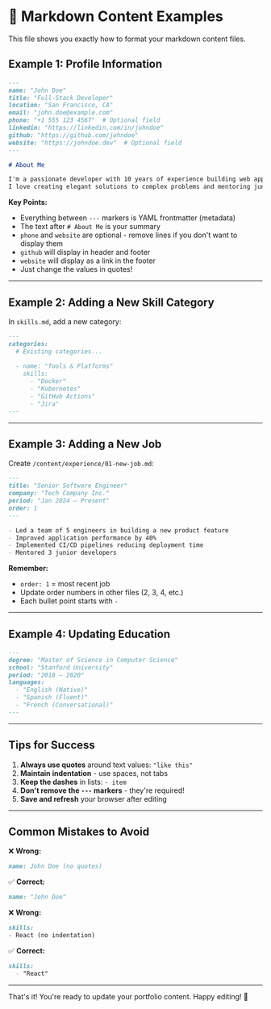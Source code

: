 # 📝 Markdown Content Examples

This file shows you exactly how to format your markdown content files.

## Example 1: Profile Information

```markdown
---
name: "John Doe"
title: "Full-Stack Developer"
location: "San Francisco, CA"
email: "john.doe@example.com"
phone: "+1 555 123 4567"  # Optional field
linkedin: "https://linkedin.com/in/johndoe"
github: "https://github.com/johndoe"
website: "https://johndoe.dev"  # Optional field
---

# About Me

I'm a passionate developer with 10 years of experience building web applications.
I love creating elegant solutions to complex problems and mentoring junior developers.
```

**Key Points:**
- Everything between `---` markers is YAML frontmatter (metadata)
- The text after `# About Me` is your summary
- `phone` and `website` are optional - remove lines if you don't want to display them
- `github` will display in header and footer
- `website` will display as a link in the footer
- Just change the values in quotes!

---

## Example 2: Adding a New Skill Category

In `skills.md`, add a new category:

```markdown
---
categories:
  # Existing categories...
  
  - name: "Tools & Platforms"
    skills:
      - "Docker"
      - "Kubernetes"
      - "GitHub Actions"
      - "Jira"
---
```

---

## Example 3: Adding a New Job

Create `/content/experience/01-new-job.md`:

```markdown
---
title: "Senior Software Engineer"
company: "Tech Company Inc."
period: "Jan 2024 – Present"
order: 1
---

- Led a team of 5 engineers in building a new product feature
- Improved application performance by 40%
- Implemented CI/CD pipelines reducing deployment time
- Mentored 3 junior developers
```

**Remember:**
- `order: 1` = most recent job
- Update order numbers in other files (2, 3, 4, etc.)
- Each bullet point starts with `- `

---

## Example 4: Updating Education

```markdown
---
degree: "Master of Science in Computer Science"
school: "Stanford University"
period: "2018 – 2020"
languages:
  - "English (Native)"
  - "Spanish (Fluent)"
  - "French (Conversational)"
---
```

---

## Tips for Success

1. **Always use quotes** around text values: `"like this"`
2. **Maintain indentation** - use spaces, not tabs
3. **Keep the dashes** in lists: `- item`
4. **Don't remove the `---` markers** - they're required!
5. **Save and refresh** your browser after editing

---

## Common Mistakes to Avoid

❌ **Wrong:**
```markdown
name: John Doe (no quotes)
```

✅ **Correct:**
```markdown
name: "John Doe"
```

❌ **Wrong:**
```markdown
skills:
- React (no indentation)
```

✅ **Correct:**
```markdown
skills:
  - "React"
```

---

That's it! You're ready to update your portfolio content. Happy editing! 🎉

